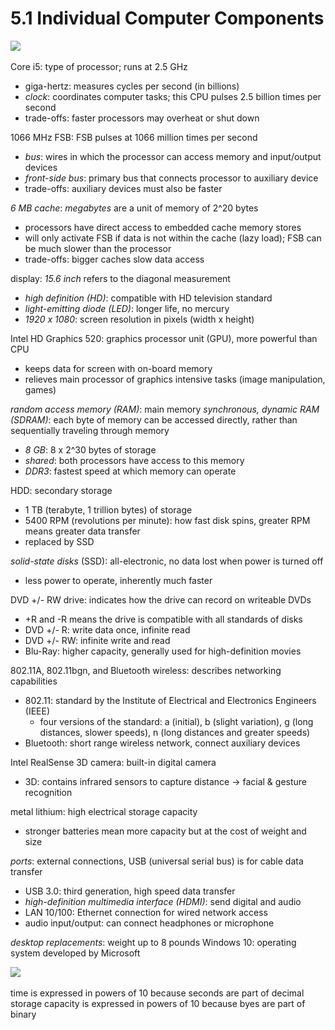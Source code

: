 # 5.1 Individual Computer Components

![](..\..\.pastes\2021-06-29-10-24-10.png)

Core i5: type of processor; runs at 2.5 GHz
- giga-hertz: measures cycles per second (in billions)
- _clock_: coordinates computer tasks; this CPU pulses 2.5 billion times per second
- trade-offs: faster processors may overheat or shut down

1066 MHz FSB: FSB pulses at 1066 million times per second
- _bus_: wires in which the processor can access memory and input/output devices
- _front-side bus_: primary bus that connects processor to auxiliary device
- trade-offs: auxiliary devices must also be faster

_6 MB cache_: _megabytes_ are a unit of memory of 2^20 bytes
- processors have direct access to embedded cache memory stores
- will only activate FSB if data is not within the cache (lazy load); FSB can be much slower than the processor
- trade-offs: bigger caches slow data access

display: _15.6 inch_ refers to the diagonal measurement
- _high definition (HD)_: compatible with HD television standard
- _light-emitting diode (LED)_: longer life, no mercury
- _1920 x 1080_: screen resolution in pixels (width x height)

Intel HD Graphics 520: graphics processor unit (GPU), more powerful than CPU
- keeps data for screen with on-board memory
- relieves main processor of graphics intensive tasks (image manipulation, games)

_random access memory (RAM)_: main memory
_synchronous, dynamic RAM (SDRAM)_: each byte of memory can be accessed directly, rather than sequentially traveling through memory
- _8 GB_: 8 x 2^30 bytes of storage
- _shared_: both processors have access to this memory
- _DDR3_: fastest speed at which memory can operate

HDD: secondary storage
- 1 TB (terabyte, 1 trillion bytes) of storage
- 5400 RPM (revolutions per minute): how fast disk spins, greater RPM means greater data transfer
- replaced by SSD

_solid-state disks_ (SSD): all-electronic, no data lost when power is turned off
- less power to operate, inherently much faster

DVD +/- RW drive: indicates how the drive can record on writeable DVDs
- +R and -R means the drive is compatible with all standards of disks
- DVD +/- R: write data once, infinite read
- DVD +/- RW: infinite write and read
- Blu-Ray: higher capacity, generally used for high-definition movies

802.11A, 802.11bgn, and Bluetooth wireless: describes networking capabilities
- 802.11: standard by the Institute of Electrical and Electronics Engineers (IEEE)
  - four versions of the standard: a (initial), b (slight variation), g (long distances, slower speeds), n (long distances and greater speeds)
- Bluetooth: short range wireless network, connect auxiliary devices 

Intel RealSense 3D camera: built-in digital camera
- 3D: contains infrared sensors to capture distance -> facial & gesture recognition

metal lithium: high electrical storage capacity
- stronger batteries mean more capacity but at the cost of weight and size

_ports_: external connections, USB (universal serial bus) is for cable data transfer
- USB 3.0: third generation, high speed data transfer
- _high-definition multimedia interface (HDMI)_: send digital and audio 
- LAN 10/100: Ethernet connection for wired network access
- audio input/output: can connect headphones or microphone

_desktop replacements_: weight up to 8 pounds
Windows 10: operating system developed by Microsoft

![](..\..\.pastes\2021-06-29-11-25-10.png)

time is expressed in powers of 10 because seconds are part of decimal
storage capacity is expressed in powers of 10 because byes are part of binary